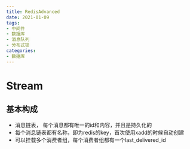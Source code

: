 ```yaml
---
title: RedisAdvanced  
date: 2021-01-09  
tags: 
- 中间件
- 数据库
- 消息队列
- 分布式锁
categories:
- 数据库
---
```


# Stream

## 基本构成
- 消息链表， 每个消息都有唯一的id和内容，并且是持久化的
- 每个消息链表都有名称，即为redis的key，首次使用xadd的时候自动创建
- 可以挂载多个消费者组，每个消费者组都有一个last_delivered_id
